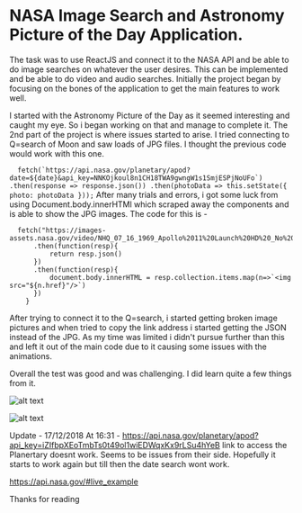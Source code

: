 
# NASA Image Search and Astronomy Picture of the Day Application.

The task was to use ReactJS and connect it to the NASA API and be able to do image searches on whatever the user desires. This can be implemented and be able to do video and audio searches. Initially the project began by focusing on the bones of the application to get the main features to work well. 

I started with the Astronomy Picture of the Day as it seemed interesting and caught my eye. So i began working on that and manage to complete it. The 2nd part of the project is where issues started to arise. I tried connecting to Q=search of Moon and saw loads of JPG files. I thought the previous code would work with this one.

```  fetch(`https://api.nasa.gov/planetary/apod?date=${date}&api_key=NNKOjkoul8n1CH18TWA9gwngW1s1SmjESPjNoUFo`)
        .then(response => response.json())
        .then(photoData => this.setState({ photo: photoData }));```
After many trials and errors, i got some luck from using Document.body.innerHTMl which scraped away the components and is able to show the JPG images. The code for this is - 

```componentDidMount(){
  fetch("https://images-assets.nasa.gov/video/NHQ_07_16_1969_Apollo%2011%20Launch%20HD%20_No%20Audio%20/collection.json")
      .then(function(resp){
          return resp.json()
      })
      .then(function(resp){
          document.body.innerHTML = resp.collection.items.map(n=>`<img src="${n.href}"/>`)
      })
    }
```
After trying to connect it to the Q=search, i started getting broken image pictures and when tried to copy the link address i started getting the JSON instead of the JPG. As my time was limited i didn't pursue further than this and left it out of the main code due to it causing some issues with the animations. 

Overall the test was good and was challenging. I did learn quite a few things from it. 

![alt text](https://i.imgur.com/f7ZetLO.png)

![alt text](https://i.imgur.com/hiPedeF.png)

Update - 17/12/2018 At 16:31 - https://api.nasa.gov/planetary/apod?api_key=iZIfbpXEoTmbTs0t49ol1wiEDWqxKx9rLSu4hYeB link to access the Planertary doesnt work. Seems to be issues from their side. Hopefully it starts to work again but till then the date search wont work.

https://api.nasa.gov/#live_example


Thanks for reading  
